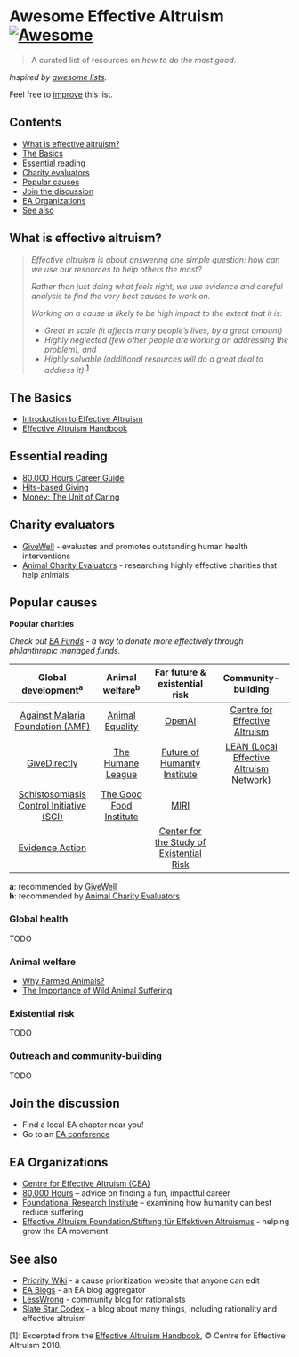 # Awesome Effective Altruism  [![Awesome](https://awesome.re/badge.svg)](https://awesome.re)

> A curated list of resources on _how to do the most good_.

_Inspired by [awesome lists](https://github.com/sindresorhus/awesome)._

Feel free to <a href="https://github.com/henryaj/awesome-effective-altruism/blob/master/CONTRIBUTING.md" target="_blank">improve</a> this list.

## Contents

- [What is effective altruism?](#what-is-effective-altruism)
- [The Basics](#the-basics)
- [Essential reading](#essential-reading)
- [Charity evaluators](#charity-evaluators)
- [Popular causes](#popular-causes)
- [Join the discussion](#join-the-discussion)
- [EA Organizations](#ea-organisations)
- [See also](#see-also)

## What is effective altruism?

<blockquote><em>Effective altruism is about answering one simple question: how can we use our resources to help others the most?

Rather than just doing what feels right, we use evidence and careful analysis to find the very best causes to work on.

Working on a cause is likely to be high impact to the extent that it is:

- *Great in scale* (it affects many people’s lives, by a great amount)
- *Highly neglected* (few other people are working on addressing the problem), and
- *Highly solvable* (additional resources will do a great deal to address it).</em><sup>[1](#footnote1)</sup></blockquote>

## The Basics

* [Introduction to Effective Altruism](https://www.effectivealtruism.org/articles/introduction-to-effective-altruism/)
* [Effective Altruism Handbook](https://www.effectivealtruism.org/handbook/)

## Essential reading

* [80,000 Hours Career Guide](https://80000hours.org/career-guide/)
* [Hits-based Giving](https://www.openphilanthropy.org/blog/hits-based-giving)
* [Money: The Unit of Caring](https://www.lesswrong.com/posts/ZpDnRCeef2CLEFeKM/money-the-unit-of-caring)

## Charity evaluators

* [GiveWell](https://www.givewell.org/) - evaluates and promotes outstanding human health interventions
* [Animal Charity Evaluators](https://animalcharityevaluators.org/) - researching highly effective charities that help animals

## Popular causes

**Popular charities**

_Check out [EA Funds](https://app.effectivealtruism.org/funds) - a way to donate more effectively through philanthropic managed funds._

| **Global development**<sup>a</sup> | **Animal welfare**<sup>b</sup> | **Far future & existential risk** | **Community-building** |
|:---------------------------------------------------------------------------------------------------------:|:----------------------------------------------------:|:-------------------------------------------------------------------:|:----------------------------------------------------------------------------:|
| [Against Malaria Foundation (AMF)](https://www.againstmalaria.com/) | [Animal Equality](https://animalequality.org/) | [OpenAI](http://openai.com) | [Centre for Effective Altruism](https://www.centreforeffectivealtruism.org/) |
| [GiveDirectly](https://givedirectly.org/) | [The Humane League](http://www.thehumaneleague.com/) | [Future of Humanity Institute](https://www.fhi.ox.ac.uk/) | [LEAN (Local Effective Altruism Network)](https://rtcharity.org/lean/) |
| [Schistosomiasis Control Initiative (SCI)](https://www.imperial.ac.uk/schistosomiasis-control-initiative) | [The Good Food Institute](http://www.gfi.org/) | [MIRI](https://intelligence.org/) |  |
| [Evidence Action](https://www.evidenceaction.org/) |  | [Center for the Study of Existential Risk](https://www.cser.ac.uk/) |  |

**a**: recommended by [GiveWell](https://www.givewell.org/) <br>
**b**: recommended by [Animal Charity Evaluators](https://animalcharityevaluators.org/)

### Global health

TODO

### Animal welfare

* [Why Farmed Animals?](https://animalcharityevaluators.org/donation-advice/why-farmed-animals/)
* [The Importance of Wild Animal Suffering](https://foundational-research.org/the-importance-of-wild-animal-suffering/)

### Existential risk

TODO

### Outreach and community-building 

TODO

## Join the discussion

* Find a local EA chapter near you!
* Go to an [EA conference](https://www.eaglobal.org/events/)

## EA Organizations

* [Centre for Effective Altruism (CEA)](https://www.centreforeffectivealtruism.org/)
* [80,000 Hours](https://80000hours.org/) – advice on finding a fun, impactful career
* [Foundational Research Institute](https://foundational-research.org) – examining how humanity can best reduce suffering
* [Effective Altruism Foundation/Stiftung für Effektiven Altruismus](https://ea-foundation.org/) - helping grow the EA movement

## See also

* [Priority Wiki](http://priority.wiki/) - a cause prioritization website that anyone can edit
* [EA Blogs](http://eablogs.net/) - an EA blog aggregator
* [LessWrong](https://www.lesswrong.com) - community blog for rationalists
* [Slate Star Codex](http://slatestarcodex.com) - a blog about many things, including rationality and effective altruism

[<a name="footnote1">1</a>]: Excerpted from the [Effective Altruism Handbook](https://www.effectivealtruism.org/handbook/), © Centre for Effective Altruism 2018.
